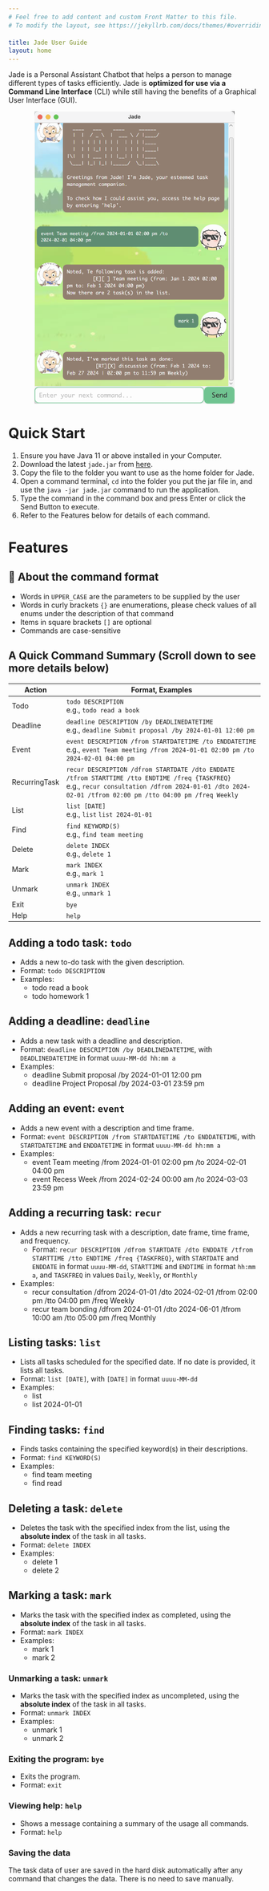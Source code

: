 ```yaml
---
# Feel free to add content and custom Front Matter to this file.
# To modify the layout, see https://jekyllrb.com/docs/themes/#overriding-theme-defaults

title: Jade User Guide
layout: home
---
```

Jade is a Personal Assistant Chatbot that helps a person to manage different types of tasks efficiently. Jade is __optimized for use via a Command Line Interface__ (CLI) while still having the benefits of a Graphical User Interface (GUI).

<p style="text-align: center;"><img src="Ui.png" width="400" alt="Jade Ui"></p>

# Quick Start
1. Ensure you have Java 11 or above installed in your Computer.
2. Download the latest `jade.jar` from [here](https://github.com/fy17ohhh/ip/releases).
3. Copy the file to the folder you want to use as the home folder for Jade.
4. Open a command terminal, `cd` into the folder you put the jar file in, and use the `java -jar jade.jar` command to run the application.
5. Type the command in the command box and press Enter or click the Send Button to execute.
6. Refer to the Features below for details of each command.

# Features
## 📎 About the command format
- Words in `UPPER_CASE` are the parameters to be supplied by the user
- Words in curly brackets `{}` are enumerations, please check values of all enums under the description of that command
- Items in square brackets `[]` are optional
- Commands are case-sensitive

## A Quick Command Summary (Scroll down to see more details below)
| Action        | Format, Examples                                                                                                                                                                                            |
|---------------|-------------------------------------------------------------------------------------------------------------------------------------------------------------------------------------------------------------|
| Todo          | `todo DESCRIPTION`<br>e.g., `todo read a book`                                                                                                                                                              |
| Deadline      | `deadline DESCRIPTION /by DEADLINEDATETIME`<br>e.g., `deadline Submit proposal /by 2024-01-01 12:00 pm`                                                                                                     |
| Event         | `event DESCRIPTION /from STARTDATETIME /to ENDDATETIME`<br>e.g., `event Team meeting /from 2024-01-01 02:00 pm /to 2024-02-01 04:00 pm`                                                                     |
| RecurringTask | `recur DESCRIPTION /dfrom STARTDATE /dto ENDDATE /tfrom STARTTIME /tto ENDTIME /freq {TASKFREQ}`<br>e.g., `recur consultation /dfrom 2024-01-01 /dto 2024-02-01 /tfrom 02:00 pm /tto 04:00 pm /freq Weekly` |
| List          | `list [DATE]`<br>e.g., `list` `list 2024-01-01`                                                                                                                                                             |
| Find          | `find KEYWORD(S)`<br>e.g., `find team meeting`                                                                                                                                                              |
| Delete        | `delete INDEX`<br>e.g., `delete 1`                                                                                                                                                                          |
| Mark          | `mark INDEX`<br>e.g., `mark 1`                                                                                                                                                                              |
| Unmark        | `unmark INDEX`<br>e.g., `unmark 1`                                                                                                                                                                          |
| Exit          | `bye`                                                                                                                                                                                                       |
| Help          | `help`                                                                                                                                                                                                      |

## Adding a todo task: `todo`
- Adds a new to-do task with the given description.
- Format: `todo DESCRIPTION`
- Examples:
    - todo read a book
    - todo homework 1

## Adding a deadline: `deadline`
- Adds a new task with a deadline and description.
- Format: `deadline DESCRIPTION /by DEADLINEDATETIME`, with `DEADLINEDATETIME` in format `uuuu-MM-dd hh:mm a`
- Examples:
    - deadline Submit proposal /by 2024-01-01 12:00 pm
    - deadline Project Proposal /by 2024-03-01 23:59 pm

## Adding an event: `event`
- Adds a new event with a description and time frame.
- Format: `event DESCRIPTION /from STARTDATETIME /to ENDDATETIME`, with `STARTDATETIME` and `ENDDATETIME` in format `uuuu-MM-dd hh:mm a`
- Examples:
    - event Team meeting /from 2024-01-01 02:00 pm /to 2024-02-01 04:00 pm
    - event Recess Week /from 2024-02-24 00:00 am /to 2024-03-03 23:59 pm

## Adding a recurring task: `recur`
- Adds a new recurring task with a description, date frame, time frame, and frequency.
    - Format: `recur DESCRIPTION /dfrom STARTDATE /dto ENDDATE /tfrom STARTTIME /tto ENDTIME /freq {TASKFREQ}`, with `STARTDATE` and `ENDDATE` in format `uuuu-MM-dd`, `STARTTIME` and `ENDTIME` in format `hh:mm a`, and `TASKFREQ` in values `Daily`, `Weekly`, or `Monthly`
- Examples:
    - recur consultation /dfrom 2024-01-01 /dto 2024-02-01 /tfrom 02:00 pm /tto 04:00 pm /freq Weekly
    - recur team bonding /dfrom 2024-01-01 /dto 2024-06-01 /tfrom 10:00 am /tto 05:00 pm /freq Monthly

## Listing tasks: `list`
- Lists all tasks scheduled for the specified date. If no date is provided, it lists all tasks.
- Format: `list [DATE]`, with `[DATE]` in format `uuuu-MM-dd`
- Examples:
    - list
    - list 2024-01-01

## Finding tasks: `find`
- Finds tasks containing the specified keyword(s) in their descriptions.
- Format: `find KEYWORD(S)`
- Examples:
    - find team meeting
    - find read

## Deleting a task: `delete`
- Deletes the task with the specified index from the list, using the **absolute index** of the task in all tasks.
- Format: `delete INDEX`
- Examples:
    - delete 1
    - delete 2

## Marking a task: `mark`
- Marks the task with the specified index as completed, using the **absolute index** of the task in all tasks.
- Format: `mark INDEX`
- Examples:
    - mark 1
    - mark 2

### Unmarking a task: `unmark`
- Marks the task with the specified index as uncompleted, using the **absolute index** of the task in all tasks.
- Format: `unmark INDEX`
- Examples:
    - unmark 1
    - unmark 2

### Exiting the program: `bye`
- Exits the program.
- Format: `exit`

### Viewing help: `help`
- Shows a message containing a summary of the usage all commands.
- Format: `help`

### Saving the data
The task data of user are saved in the hard disk automatically after any command that changes the data. There is no need to save manually.